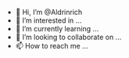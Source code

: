 - 👋 Hi, I’m @Aldrinrich
- 👀 I’m interested in ...
- 🌱 I’m currently learning ...
- 💞️ I’m looking to collaborate on ...
- 📫 How to reach me ...

<!---
Aldrinrich/Aldrinrich is a ✨ special ✨ repository because its `README.md` (this file) appears on your GitHub profile.
You can click the Preview link to take a look at your changes.
--->
